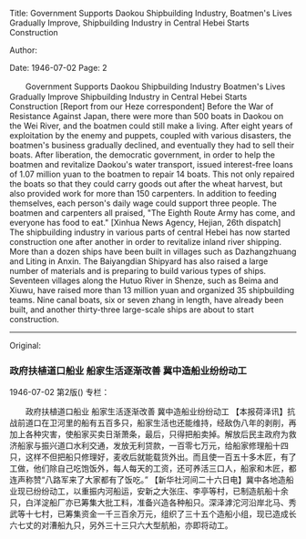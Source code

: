Title: Government Supports Daokou Shipbuilding Industry, Boatmen's Lives Gradually Improve, Shipbuilding Industry in Central Hebei Starts Construction

Author:

Date: 1946-07-02
Page: 2

　　Government Supports Daokou Shipbuilding Industry
    Boatmen's Lives Gradually Improve
    Shipbuilding Industry in Central Hebei Starts Construction
    [Report from our Heze correspondent] Before the War of Resistance Against Japan, there were more than 500 boats in Daokou on the Wei River, and the boatmen could still make a living. After eight years of exploitation by the enemy and puppets, coupled with various disasters, the boatmen's business gradually declined, and eventually they had to sell their boats. After liberation, the democratic government, in order to help the boatmen and revitalize Daokou's water transport, issued interest-free loans of 1.07 million yuan to the boatmen to repair 14 boats. This not only repaired the boats so that they could carry goods out after the wheat harvest, but also provided work for more than 150 carpenters. In addition to feeding themselves, each person's daily wage could support three people. The boatmen and carpenters all praised, "The Eighth Route Army has come, and everyone has food to eat."
    [Xinhua News Agency, Hejian, 26th dispatch] The shipbuilding industry in various parts of central Hebei has now started construction one after another in order to revitalize inland river shipping. More than a dozen ships have been built in villages such as Dazhangzhuang and Liting in Anxin. The Baiyangdian Shipyard has also raised a large number of materials and is preparing to build various types of ships. Seventeen villages along the Hutuo River in Shenze, such as Beima and Xiuwu, have raised more than 13 million yuan and organized 35 shipbuilding teams. Nine canal boats, six or seven zhang in length, have already been built, and another thirty-three large-scale ships are about to start construction.



<hr /> 

Original: 


### 政府扶植道口船业  船家生活逐渐改善  冀中造船业纷纷动工

1946-07-02
第2版()
专栏：

　　政府扶植道口船业
    船家生活逐渐改善
    冀中造船业纷纷动工
    【本报荷泽讯】抗战前道口在卫河里的船有五百多只，船家生活也还能维持，经敌伪八年的剥削，再加上各种灾害，使船家买卖日渐萧条，最后，只得把船卖掉。解放后民主政府为救济船家与振兴道口水利交通，发放无利贷款，一百零七万元，给船家修理船十四只，这样不但把船只修理好，麦收后就能载货外出。而且使一百五十多木匠，有了工做，他们除自己吃饱饭外，每人每天的工资，还可养活三口人，船家和木匠，都连声称赞“八路军来了大家都有了饭吃。”
    【新华社河间二十六日电】冀中各地造船业现已纷纷动工，以重振内河船运，安新之大张庄、李亭等村，已制造航船十余只，白洋淀船厂亦已筹集大批工料，准备兴造各种船只。深泽滹沱河沿岸北马、秀武等十七村，已筹集资金一千三百余万元，组织了三十五个造船小组，现已造成长六七丈的对漕船九只，另外三十三只六大型航船，亦即将动工。
